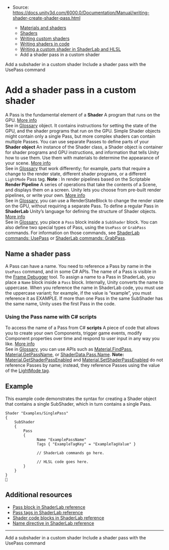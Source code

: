 * Source: https://docs.unity3d.com/6000.0/Documentation/Manual/writing-shader-create-shader-pass.html

  * [Materials and shaders](https://docs.unity3d.com/6000.0/Documentation/Manual/materials-and-shaders.html)
  * [Shaders](https://docs.unity3d.com/6000.0/Documentation/Manual/Shaders.html)
  * [Writing custom shaders](https://docs.unity3d.com/6000.0/Documentation/Manual/writing-custom-shaders.html)
  * [Writing shaders in code](https://docs.unity3d.com/6000.0/Documentation/Manual/shader-writing.html)
  * [Writing a custom shader in ShaderLab and HLSL](https://docs.unity3d.com/6000.0/Documentation/Manual/SL-landing.html)
  * Add a shader pass in a custom shader


[](https://docs.unity3d.com/6000.0/Documentation/Manual/writing-shader-create-subshader-object.html)
Add a subshader in a custom shader
[](https://docs.unity3d.com/6000.0/Documentation/Manual/writing-shader-usepass.html)
Include a shader pass with the UsePass command
# Add a shader pass in a custom shader
A Pass is the fundamental element of a **Shader** A program that runs on the GPU. [More info](https://docs.unity3d.com/6000.0/Documentation/Manual/Shaders.html)  
See in [Glossary](https://docs.unity3d.com/6000.0/Documentation/Manual/Glossary.html#Shader) object. It contains instructions for setting the state of the GPU, and the shader programs that run on the GPU. 
Simple Shader objects might contain only a single Pass, but more complex shaders can contain multiple Passes. You can use separate Passes to define parts of your **Shader object** An instance of the Shader class, a Shader object is container for shader programs and GPU instructions, and information that tells Unity how to use them. Use them with materials to determine the appearance of your scene. [More info](https://docs.unity3d.com/6000.0/Documentation/Manual/shader-objects.html)  
See in [Glossary](https://docs.unity3d.com/6000.0/Documentation/Manual/Glossary.html#Shaderobject) that work differently; for example, parts that require a change to the render state, different shader programs, or a different `LightMode` Pass tag.
**Note** : In render pipelines based on the Scriptable **Render Pipeline** A series of operations that take the contents of a Scene, and displays them on a screen. Unity lets you choose from pre-built render pipelines, or write your own. [More info](https://docs.unity3d.com/6000.0/Documentation/Manual/render-pipelines.html)  
See in [Glossary](https://docs.unity3d.com/6000.0/Documentation/Manual/Glossary.html#Renderpipeline), you can use a RenderStateBlock to change the render state on the GPU, without requiring a separate Pass.
To define a regular Pass in **ShaderLab** Unity’s language for defining the structure of Shader objects. [More info](https://docs.unity3d.com/6000.0/Documentation/Manual/SL-Shader.html)  
See in [Glossary](https://docs.unity3d.com/6000.0/Documentation/Manual/Glossary.html#ShaderLab), you place a `Pass` block inside a `SubShader` block.
You can also define two special types of Pass, using the `UsePass` or `GrabPass` commands. For information on those commands, see [ShaderLab commands: UsePass](https://docs.unity3d.com/6000.0/Documentation/Manual/SL-UsePass.html) or [ShaderLab commands: GrabPass](https://docs.unity3d.com/6000.0/Documentation/Manual/SL-GrabPass.html).
## Name a shader pass
A Pass can have a name. You need to reference a Pass by name in the `UsePass` command, and in some C# APIs. The name of a Pass is visible in the [Frame Debugger](https://docs.unity3d.com/6000.0/Documentation/Manual/FrameDebugger.html) tool.
To assign a name to a Pass in ShaderLab, you place a `Name` block inside a `Pass` block.
Internally, Unity converts the name to uppercase. When you reference the name in ShaderLab code, you must use the uppercase variant; for example, if the value is “example”, you must reference it as EXAMPLE.
If more than one Pass in the same SubShader has the same name, Unity uses the first Pass in the code.
### Using the Pass name with C# scripts
To access the name of a Pass from C# **scripts** A piece of code that allows you to create your own Components, trigger game events, modify Component properties over time and respond to user input in any way you like. [More info](https://docs.unity3d.com/6000.0/Documentation/Manual/creating-scripts.html)  
See in [Glossary](https://docs.unity3d.com/6000.0/Documentation/Manual/Glossary.html#Scripts), you can use APIs such as [Material.FindPass](https://docs.unity3d.com/6000.0/Documentation/ScriptReference/Material.FindPass.html), [Material.GetPassName](https://docs.unity3d.com/6000.0/Documentation/ScriptReference/Material.GetPassName.html), or [ShaderData.Pass.Name](https://docs.unity3d.com/6000.0/Documentation/ScriptReference/ShaderData.Pass.Name.html).
**Note:** [Material.GetShaderPassEnabled](https://docs.unity3d.com/6000.0/Documentation/ScriptReference/Material.GetShaderPassEnabled.html) and [Material.SetShaderPassEnabled](https://docs.unity3d.com/6000.0/Documentation/ScriptReference/Material.SetShaderPassEnabled.html) do not reference Passes by name; instead, they reference Passes using the value of the [LightMode tag](https://docs.unity3d.com/6000.0/Documentation/Manual/SL-PassTags.html).
## Example
This example code demonstrates the syntax for creating a Shader object that contains a single SubShader, which in turn contains a single Pass.
```
Shader "Examples/SinglePass"
{
    SubShader
    {
        Pass
        {                
              Name "ExamplePassName"
              Tags { "ExampleTagKey" = "ExampleTagValue" }

              // ShaderLab commands go here.

              // HLSL code goes here.
        }
    }
}

```

## Additional resources
  * [Pass block in ShaderLab reference](https://docs.unity3d.com/6000.0/Documentation/Manual/SL-Pass.html)
  * [Pass tags in ShaderLab reference](https://docs.unity3d.com/6000.0/Documentation/Manual/SL-PassTags.html)
  * [Shader code blocks in ShaderLab reference](https://docs.unity3d.com/6000.0/Documentation/Manual/shader-shaderlab-code-blocks.html)
  * [Name directive in ShaderLab reference](https://docs.unity3d.com/6000.0/Documentation/Manual/SL-Name.html)


* * *
[](https://docs.unity3d.com/6000.0/Documentation/Manual/writing-shader-create-subshader-object.html)
Add a subshader in a custom shader
[](https://docs.unity3d.com/6000.0/Documentation/Manual/writing-shader-usepass.html)
Include a shader pass with the UsePass command
